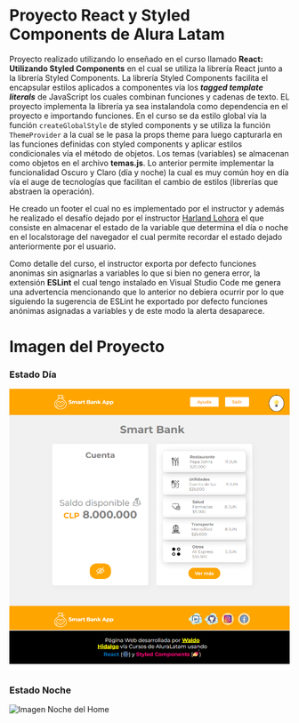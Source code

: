 # Proyecto React y Styled Components de Alura Latam

Proyecto realizado utilizando lo enseñado en el curso llamado **React: Utilizando Styled Components** en el cual se utiliza la librería React junto a la librería Styled Components. La librería Styled Components facilita el encapsular estilos aplicados a componentes vía los **_tagged template literals_** de JavaScript los cuales combinan funciones y cadenas de texto. EL proyecto implementa la librería ya sea instalandola como dependencia en el proyecto e importando funciones. En el curso se da estilo global vía la función `createGlobalStyle` de styled components y se utiliza la función `ThemeProvider` a la cual se le pasa la props theme para luego capturarla en las funciones definidas con styled components y aplicar estilos condicionales vía el método de objetos. Los temas (variables) se almacenan como objetos en el archivo **temas.js**. Lo anterior permite implementar la funcionalidad Oscuro y Claro (día y noche) la cual es muy común hoy en día vía el auge de tecnologías que facilitan el cambio de estilos (librerías que abstraen la operación).

He creado un footer el cual no es implementado por el instructor y además he realizado el desafío dejado por el instructor [Harland Lohora](https://github.com/HarlandLohora) el que consiste en almacenar el estado de la variable que determina el día o noche en el localstorage del navegador el cual permite recordar el estado dejado anteriormente por el usuario.

Como detalle del curso, el instructor exporta por defecto funciones anonimas sin asignarlas a variables lo que si bien no genera error, la extensión **ESLint** el cual tengo instalado en Visual Studio Code me genera una advertencia mencionando que lo anterior no debiera ocurrir por lo que siguiendo la sugerencia de ESLint he exportado por defecto funciones anónimas asignadas a variables y de este modo la alerta desaparece.

# Imagen del Proyecto

### Estado Día

![Imagen Día del Home](PresentaciónHomeDía.png)

### Estado Noche

![Imagen Noche del Home](PresentaciónHomeNoche.png)
